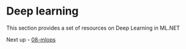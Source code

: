 # Deep learning

This section provides a set of resources on Deep Learning in ML.NET

Next up - [08-mlops](08-mlops.md)